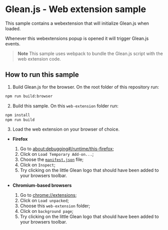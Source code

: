 # Glean.js - Web extension sample

This sample contains a webextension that will initialize Glean.js when loaded.

Whenever this webextensions popup is opened it will trigger Glean.js events.

> **Note** This sample uses webpack to bundle the Glean.js script with the web extension code.

## How to run this sample

1. Build Glean.js for the browser. On the root folder of this repository run:

```bash
npm run build:browser
```

2. Build this sample. On this `web-extension` folder run:

```bash
npm install
npm run build
```

3. Load the web extension on your browser of choice.

  - **Firefox**
    1. Go to [about:debugging#/runtime/this-firefox](about:debugging#/runtime/this-firefox);
    2. Click on `Load Temporary Add-on...`;
    3. Choose the [`manifest.json`](./manifest.json) file;
    4. Click on `Inspect`;
    5. Try clicking on the little Glean logo that should have been added to your browsers toolbar.

  - **Chromium-based browsers**
    1. Go to [chrome://extensions](chrome://extensions);
    2. Click on `Load unpacked`;
    3. Choose this `web-extension` folder;
    4. Click on `background page`;
    5. Try clicking on the little Glean logo that should have been added to your browsers toolbar.
